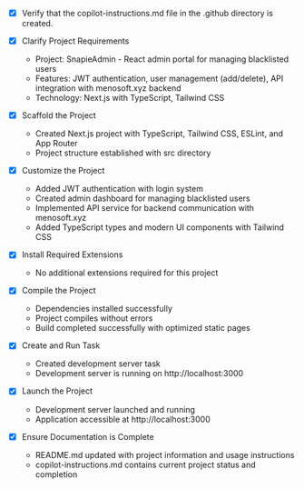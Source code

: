<!-- Use this file to provide workspace-specific custom instructions to Copilot. For more details, visit https://code.visualstudio.com/docs/copilot/copilot-customization#_use-a-githubcopilotinstructionsmd-file -->
- [x] Verify that the copilot-instructions.md file in the .github directory is created.

- [x] Clarify Project Requirements
	- Project: SnapieAdmin - React admin portal for managing blacklisted users
	- Features: JWT authentication, user management (add/delete), API integration with menosoft.xyz backend
	- Technology: Next.js with TypeScript, Tailwind CSS

- [x] Scaffold the Project
	- Created Next.js project with TypeScript, Tailwind CSS, ESLint, and App Router
	- Project structure established with src directory

- [x] Customize the Project
	- Added JWT authentication with login system
	- Created admin dashboard for managing blacklisted users
	- Implemented API service for backend communication with menosoft.xyz
	- Added TypeScript types and modern UI components with Tailwind CSS

- [x] Install Required Extensions
	- No additional extensions required for this project

- [x] Compile the Project
	- Dependencies installed successfully
	- Project compiles without errors
	- Build completed successfully with optimized static pages

- [x] Create and Run Task
	- Created development server task
	- Development server is running on http://localhost:3000

- [x] Launch the Project
	- Development server launched and running
	- Application accessible at http://localhost:3000

- [x] Ensure Documentation is Complete
	- README.md updated with project information and usage instructions
	- copilot-instructions.md contains current project status and completion